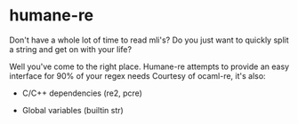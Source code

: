 humane-re
=========

Don't have a whole lot of time to read mli's? Do you just want to quickly split a string and get on with your life?

Well you've come to the right place. Humane-re attempts to provide an easy interface for 90% of your regex needs
Courtesy of ocaml-re, it's also:

* C/C++ dependencies (re2, pcre)

* Global variables (builtin str)
